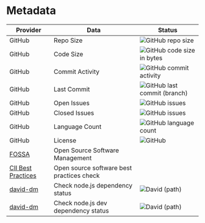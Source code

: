 # Metadata

| Provider                                                              | Data                                      | Status                                                                                            |
| --------------------------------------------------------------------- | ----------------------------------------- | ------------------------------------------------------------------------------------------------- |
| GitHub                                                                | Repo Size                                 | ![GitHub repo size](https://img.shields.io/github/repo-size/lipipravaaha/app)                     |
| GitHub                                                                | Code Size                                 | ![GitHub code size in bytes](https://img.shields.io/github/languages/code-size/lipipravaaha/app)  |
| GitHub                                                                | Commit Activity                           | ![GitHub commit activity](https://img.shields.io/github/commit-activity/m/lipipravaaha/app)       |
| GitHub                                                                | Last Commit                               | ![GitHub last commit (branch)](https://img.shields.io/github/last-commit/lipipravaaha/app/master) |
| GitHub                                                                | Open Issues                               | ![GitHub issues](https://img.shields.io/github/issues-raw/lipipravaaha/app)                       |
| GitHub                                                                | Closed Issues                             | ![GitHub issues](https://img.shields.io/github/issues-closed/lipipravaaha/app)                    |
| GitHub                                                                | Language Count                            | ![GitHub language count](https://img.shields.io/github/languages/count/lipipravaaha/app)          |
| GitHub                                                                | License                                   | ![GitHub](https://img.shields.io/github/license/lipipravaaha/app)                                 |
| [FOSSA](https://fossa.com/)                                           | Open Source Software Management           |                                                                                                   |
| [CII Best Practices](https://bestpractices.coreinfrastructure.org/en) | Open source software best practices check |                                                                                                   |
| [david-dm](https://david-dm.org/lipipravaaha/app?path=src)            | Check node.js dependency status           | ![David (path)](https://img.shields.io/david/lipipravaaha/app?path=src)                           |
| [david-dm](https://david-dm.org/lipipravaaha/app?path=src&type=dev)   | Check node.js dev dependency status       | ![David (path)](https://img.shields.io/david/lipipravaaha/app?path=src&type=dev)                  |

